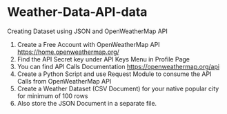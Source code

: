 # Weather-Data-API-data


Creating Dataset using JSON and OpenWeatherMap API

1. Create a Free Account with OpenWeatherMap API https://home.openweathermap.org/
2. Find the API Secret key under API Keys Menu in Profile Page
3. You can find API Calls Documentation https://openweathermap.org/api 
4. Create a Python Script and use Request Module to consume the API Calls from OpenWeatherMap API
5. Create a Weather Dataset (CSV Document) for your native popular city for minimum of 100 rows
6. Also store the JSON Document in a separate file.
